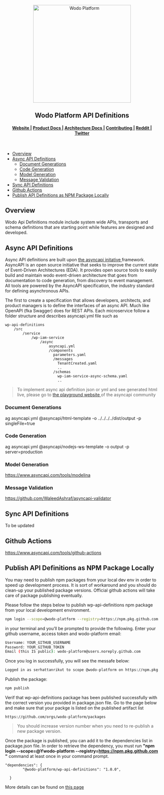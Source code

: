 <p align="center">
  <a href="http://wodoplatform.io/" target="blank"><img src="images/wodo_logo.png" width="320" alt="Wodo Platform" /></a>
</p>

<div align="center">
<h2> Wodo Platform API Definitions </h2>
</div>

<div align="center">
  <h4>
    <a href="#">
      Website
    </a>
    <span> | </span>
    <a href="#">
      Product Docs
    </a>
    <span> | </span>
    <a href="#">
      Architecture Docs
    </a>
    <span> | </span>
    <!-- <a href="#"> -->
    <!--   CLI -->
    <!-- </a> -->
    <!-- <span> | </span> -->
    <a href="#/CONTRIBUTING.md">
      Contributing
    </a>
    <span> | </span>
    <a href="#">
      Reddit
    </a>
    <span> | </span>
    <a href="#">
      Twitter
    </a>
  </h4>
</div>


<br/>



- [Overview](#overview)
- [Async API Definitions](#async-api-definitions)
  - [Document Generations](#document-generations)
  - [Code Generation](#code-generation)
  - [Model Generation](#model-generation)
  - [Message Validation](#message-validation)
- [Sync API Definitions](#sync-api-definitions)
- [Github Actions](#github-actions)
- [Publish API Definitions as NPM Package Locally](#publish-api-definitions-as-npm-package-locally)


## Overview

Wodo Api Definitions module include system wide APIs, transports and schema definitions that are starting point while features are designed and developed.

## Async API Definitions

Async API definitions are built upon <a href="https://www.asyncapi.com/"> the asyncapi initative </a> framework. AsyncAPI is an open source initiative that seeks to improve the current state of Event-Driven Architectures (EDA). It provides open source tools to easily build and maintain wodo event-driven architecture that goes from documentation to code generation, from discovery to event management. All tools are powered by the AsyncAPI specification, the industry standard for defining asynchronous APIs.


The first to create a specification that allows developers, architects, and product managers is to define the interfaces of an async API. Much like OpenAPI (fka Swagger) does for REST APIs. Each microservice follow a folder structure and describes asyncapi.yml file such as

```
wp-api-definitions
    /src
        /service
            /wp-iam-service
                /async
                    asyncapi.yml
                    /components
                      parameters.yaml
                      /messages
                        TenantCreated.yaml
                        ..
                      /schemas
                        wp-iam-service-async-schema.yaml
                        ..

```


> To implement async api definition json or yml and see generated html live, please go to <a href="https://playground.asyncapi.io/?load=https://raw.githubusercontent.com/asyncapi/asyncapi/v2.2.0/examples/simple.yml">the playground website </a> of the asyncapi community

### Document Generations

ag asyncapi.yml @asyncapi/html-template -o ../../../../dist/output -p singleFile=true

### Code Generation

ag asyncapi.yml @asyncapi/nodejs-ws-template -o output -p server=production


### Model Generation

https://www.asyncapi.com/tools/modelina

### Message Validation

https://github.com/WaleedAshraf/asyncapi-validator

## Sync API Definitions

To be updated

## Github Actions

https://www.asyncapi.com/tools/github-actions

## Publish API Definitions as NPM Package Locally

You may need to publish npm packages from your local dev env in order to speed up development process. It is sort of workaround and you should do clean-up your published package versions. Official github actions will take care of package publishing eventually.

Please follow the steps below to publish wp-api-definitions npm package from your local development environment.

```bash
npm login --scope=@wodo-platform --registry=https://npm.pkg.github.com
```

in your terminal and you’ll be prompted to provide the following. Enter your github username, access token and wodo-platform email:

```bash
Username: YOUR_GITHUB_USERNAME
Password: YOUR_GITHUB_TOKEN
Email (this IS public): wodo-platform@users.noreply.github.com
```

Once you log in successfully, you will see the messafe below:

```bash
Logged in as serhattanrikut to scope @wodo-platform on https://npm.pkg.github.com/.
```
Publish the package:

```bash
npm publish
```

Verif that wp-api-definitions package has been published successfully with the correct version you provided in package.json file. Go to the page below and make sure that your packge is listed on the  published artifact list

```
https://github.com/orgs/wodo-platform/packages
```

> You should increase version number when you need to re-publish a new package version.

Once the package is published, you can add it to the dependencies list in package.json file. In order to retrieve the dependency, you must run **"npm login --scope=@Ywodo-platform --registry=https://npm.pkg.github.com
"** command at least once in your command prompt.

```
"dependencies": {
        "@wodo-platform/wp-api-definitions": "1.0.0",

  }
```

More details can be found on <a href="https://docs.github.com/en/packages/working-with-a-github-packages-registry/working-with-the-npm-registry"> this page </a>

